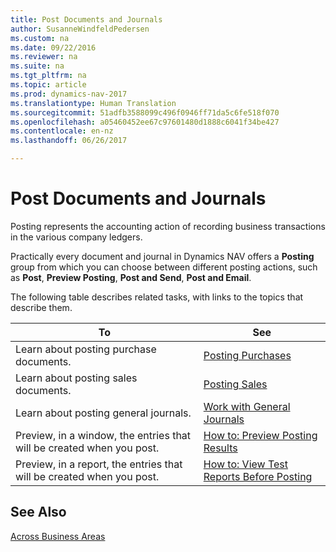 ```yaml
---
title: Post Documents and Journals
author: SusanneWindfeldPedersen
ms.custom: na
ms.date: 09/22/2016
ms.reviewer: na
ms.suite: na
ms.tgt_pltfrm: na
ms.topic: article
ms.prod: dynamics-nav-2017
ms.translationtype: Human Translation
ms.sourcegitcommit: 51adfb3588099c496f0946ff71da5c6fe518f070
ms.openlocfilehash: a05460452ee67c97601480d1888c6041f34be427
ms.contentlocale: en-nz
ms.lasthandoff: 06/26/2017

---
```

    
# <a name="post-documents-and-journals"></a>Post Documents and Journals
Posting represents the accounting action of recording business transactions in the various company ledgers.

Practically every document and journal in Dynamics NAV offers a **Posting** group from which you can choose between different posting actions, such as **Post**, **Preview Posting**, **Post and Send**, **Post and Email**.

The following table describes related tasks, with links to the topics that describe them.

|To   |See   |
|-----|------| 
|Learn about posting purchase documents.|[Posting Purchases](ui-post-purchases.md)| 
|Learn about posting sales documents.|[Posting Sales](ui-post-sales.md)|
|Learn about posting general journals.|[Work with General Journals](ui-work-general-journals.md)|
|Preview, in a window, the entries that will be created when you post.|[How to: Preview Posting Results](ui-how-preview-post-results.md)|
|Preview, in a report, the entries that will be created when you post.|[How to: View Test Reports Before Posting](ui-how-view-test-reports-posting.md)|

## <a name="see-also"></a>See Also
[Across Business Areas](ui-across-business-areas.md)

